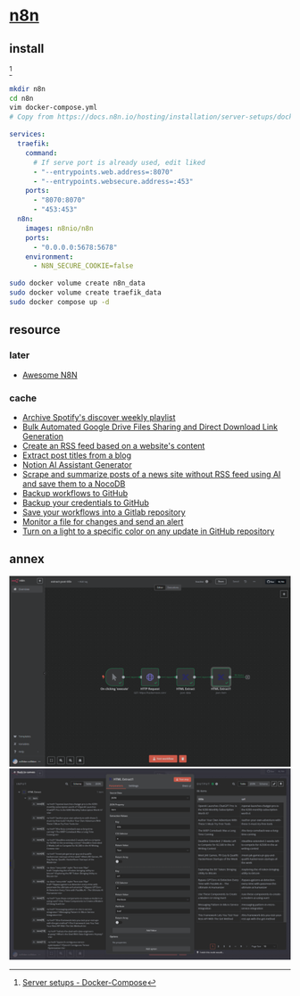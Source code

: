 # [n8n](https://n8n.io/)

## install

[^1]

```sh
mkdir n8n
cd n8n
vim docker-compose.yml
# Copy from https://docs.n8n.io/hosting/installation/server-setups/docker-compose/#5-create-docker-compose-file
```

```yaml
services:
  traefik:
    command:
      # If serve port is already used, edit liked
      - "--entrypoints.web.address=:8070"
      - "--entrypoints.websecure.address=:453"
    ports:
      - "8070:8070"
      - "453:453"
  n8n:
    images: n8nio/n8n
    ports:
      - "0.0.0.0:5678:5678"
    environment:
      - N8N_SECURE_COOKIE=false
```

```sh
sudo docker volume create n8n_data
sudo docker volume create traefik_data
sudo docker compose up -d
```

## resource

### later

- [Awesome N8N](https://github.com/restyler/awesome-n8n)

### cache

- [Archive Spotify's discover weekly playlist](https://n8n.io/workflows/697-archive-spotifys-discover-weekly-playlist/)
- [Bulk Automated Google Drive Files Sharing and Direct Download Link Generation](https://n8n.io/workflows/2042-bulk-automated-google-drive-files-sharing-and-direct-download-link-generation/)
- [Create an RSS feed based on a website's content](https://n8n.io/workflows/1418-create-an-rss-feed-based-on-a-websites-content/)
- [Extract post titles from a blog](https://n8n.io/workflows/434-extract-post-titles-from-a-blog/)
- [Notion AI Assistant Generator](https://n8n.io/workflows/2415-notion-ai-assistant-generator/)
- [Scrape and summarize posts of a news site without RSS feed using AI and save them to a NocoDB](https://n8n.io/workflows/2180-scrape-and-summarize-posts-of-a-news-site-without-rss-feed-using-ai-and-save-them-to-a-nocodb/)
- [Backup workflows to GitHub](https://n8n.io/workflows/1222-backup-workflows-to-github/)
- [Backup your credentials to GitHub](https://n8n.io/workflows/2307-backup-your-credentials-to-github/)
- [Save your workflows into a Gitlab repository](https://n8n.io/workflows/2385-save-your-workflows-into-a-gitlab-repository/)
- [Monitor a file for changes and send an alert](https://n8n.io/workflows/967-monitor-a-file-for-changes-and-send-an-alert/)
- [Turn on a light to a specific color on any update in GitHub repository](https://n8n.io/workflows/1856-turn-on-a-light-to-a-specific-color-on-any-update-in-github-repository/)

[^1]: [Server setups - Docker-Compose](https://docs.n8n.io/hosting/installation/server-setups/docker-compose/)

## annex

![n8n_01](/_image/srv/n8n_01.png)
![n8n_02](/_image/srv/n8n_02.png)
